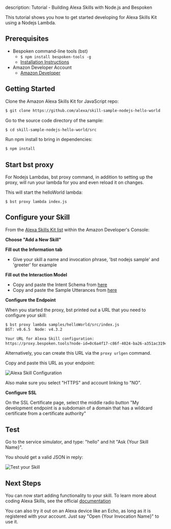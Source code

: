 description: Tutorial - Building Alexa Skills with Node.js and Bespoken

This tutorial shows you how to get started developing for Alexa Skills Kit using a Nodejs Lambda.  

## Prerequisites

* Bespoken command-line tools (bst)
    * `$ npm install bespoken-tools -g`
    * [Installation Instructions](/getting_started/)
* Amazon Developer Account
    * [Amazon Developer](https://developer.amazon.com/alexa)

## Getting Started

Clone the Amazon Alexa Skills Kit for JavaScript repo:  

```bash
$ git clone https://github.com/alexa/skill-sample-nodejs-hello-world
```

Go to the source code directory of the sample:
```bash
$ cd skill-sample-nodejs-hello-world/src
```

Run npm install to bring in dependencies:  
```bash
$ npm install
```

## Start bst proxy

For Nodejs Lambdas, bst proxy command, in addition to setting up the proxy, will run your lambda for you and even reload it on changes.

This will start the helloWorld lambda:

```
$ bst proxy lambda index.js
```

## Configure your Skill

From the [Alexa Skills Kit list](https://developer.amazon.com/edw/home.html#/skills/list) within the Amazon Developer's Console:

__Choose "Add a New Skill"__

__Fill out the Information tab__

* Give your skill a name and invocation phrase, 'bst nodejs sample' and 'greeter' for example

__Fill out the Interaction Model__

* Copy and paste the Intent Schema from [here](https://raw.githubusercontent.com/amzn/alexa-skills-kit-js/master/samples/helloWorld/speechAssets/IntentSchema.json)
* Copy and paste the Sample Utterances from [here](https://raw.githubusercontent.com/amzn/alexa-skills-kit-js/master/samples/helloWorld/speechAssets/SampleUtterances.txt)

__Configure the Endpoint__

When you started the proxy, bst printed out a URL that you need to configure your skill:

```bash
$ bst proxy lambda samples/helloWorld/src/index.js
BST: v0.6.5  Node: v4.3.2

Your URL for Alexa Skill configuration:
https://proxy.bespoken.tools?node-id=0c6a4f17-c86f-4024-ba26-a351ac319431
```
Alternatively, you can create this URL via the `proxy urlgen` command.

Copy and paste this URL as your endpoint:

![Alexa Skill Configuration](/assets/images/bst-nodejs-lambda-configuration.png "Alexa Skill Configuration")

Also make sure you select "HTTPS" and account linking to "NO".

__Configure SSL__  

On the SSL Certificate page, select the middle radio button "My development endpoint is a subdomain of a domain that has a wildcard certificate from a certificate authority"

## Test
Go to the service simulator, and type: "hello" and hit "Ask {Your Skill Name}".

You should get a valid JSON in reply:

![Test your Skill](/assets/images/bst-nodejs-lambda-test.png "Test your Skill")

## Next Steps
You can now start adding functionality to your skill. To learn more about coding Alexa Skills, see the official [documentation](https://github.com/alexa/alexa-skills-kit-sdk-for-nodejs)

You can also try it out on an Alexa device like an Echo, as long as it is registered with your account.
Just say "Open {Your Invocation Name}" to use it.
